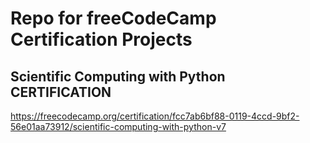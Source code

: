 # Repo for freeCodeCamp Certification Projects 

## Scientific Computing with Python CERTIFICATION
https://freecodecamp.org/certification/fcc7ab6bf88-0119-4ccd-9bf2-56e01aa73912/scientific-computing-with-python-v7
